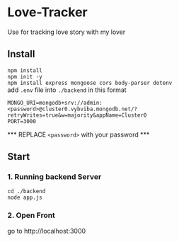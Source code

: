# Love-Tracker
Use for tracking love story with my lover

## Install
```npm install``` <br>
```npm init -y``` <br>
```npm install express mongoose cors body-parser dotenv``` <br>
add `.env` file into `./backend` in this format <br>

```
MONGO_URI=mongodb+srv://admin:<password>@cluster0.vybviba.mongodb.net/?retryWrites=true&w=majority&appName=Cluster0
PORT=3000
```
*** REPLACE `<password>` with your password ***
## Start
### 1. Running backend Server
```
cd ./backend
node app.js
```
### 2. Open Front
go to http://localhost:3000

